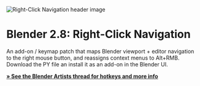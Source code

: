 ![Right-Click Navigation header image](https://repository-images.githubusercontent.com/189907730/97b0ad80-855a-11e9-8332-c27bbc9014e3)

# Blender 2.8: Right-Click Navigation

An add-on / keymap patch that maps Blender viewport + editor navigation to the right mouse button, and reassigns context menus to Alt+RMB. Download the PY file an install it as an add-on in the Blender UI.

[**» See the Blender Artists thread for hotkeys and more info**](https://repository-images.githubusercontent.com/189907730/ac4f6e80-8577-11e9-9c91-d749f21a320f)
